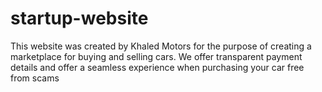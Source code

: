 # startup-website
This website was created by Khaled Motors for the purpose of creating a marketplace for buying and selling cars.
We offer transparent payment details and offer a seamless experience when purchasing your car free from scams
